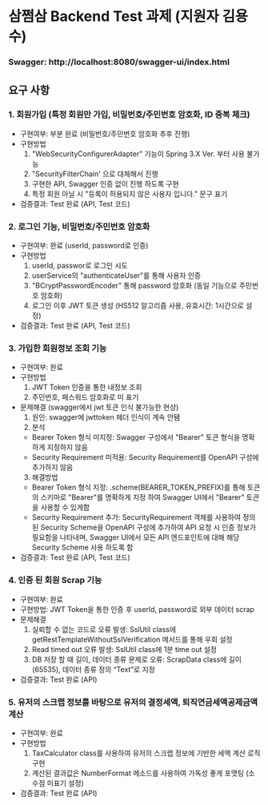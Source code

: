 # 삼쩜삼 Backend Test 과제 (지원자 김용수)

### Swagger: http://localhost:8080/swagger-ui/index.html

## 요구 사항
### 1. 회원가입 (특정 회원만 가입, 비밀번호/주민번호 암호화, ID 중복 체크)
- 구현여부: 부분 완료 (비밀번호/주민번호 암호화 추후 진행)
- 구현방법
  1) "WebSecurityConfigurerAdapter" 기능이 Spring 3.X Ver. 부터 사용 불가능
  2) "SecurityFilterChain' 으로 대체해서 진행
  3) 구현한 API, Swagger 인증 없이 진행 하도록 구현
  4) 특정 회원 아닐 시 "등록이 허용되지 않은 사용자 입니다." 문구 표기
- 검증결과: Test 완료 (API, Test 코드)

### 2. 로그인 기능, 비밀번호/주민번호 암호화
- 구현여부: 완료 (userId, password로 인증)
- 구현방법
  1) userId, passwor로 로그인 시도
  2) userService의 "authenticateUser"를 통해 사용자 인증
  3) "BCryptPasswordEncoder" 통해 password 암호화 (동일 기능으로 주민번호 암호화)
  4) 로그인 이후 JWT 토큰 생성 (HS512 알고리즘 사용, 유효시간: 1시간으로 설정)
- 검증결과: Test 완료 (API, Test 코드)

### 3. 가입한 회원정보 조회 기능
- 구현여부: 완료
- 구현방법
  1) JWT Token 인증을 통한 내정보 조회
  2) 주민번호, 패스워드 암호화로 미 표기
- 문제해결 (swagger에서 jwt 토큰 인식 불가능한 현상)  
  1) 원인: swagger에 jwttoken 헤더 인식이 계속 안됌
  2) 분석
    - Bearer Token 형식 미지정: Swagger 구성에서 "Bearer" 토큰 형식을 명확하게 지정하지 않음
    - Security Requirement 미적용: Security Requirement를 OpenAPI 구성에 추가하지 않음
  3) 해결방법
    - Bearer Token 형식 지정: .scheme(BEARER_TOKEN_PREFIX)를 통해 토큰의 스키마로 "Bearer"를 명확하게 지정 하여 Swagger UI에서 "Bearer" 토큰을 사용할 수 있게함
    - Security Requirement 추가: SecurityRequirement 객체를 사용하여 정의된 Security Scheme을 OpenAPI 구성에 추가하여 API 요청 시 인증 정보가 필요함을 나타내며, Swagger UI에서 모든 API 엔드포인트에 대해 해당 Security Scheme 사용 하도록 함
- 검증결과: Test 완료 (API, Test 코드)

### 4. 인증 된 회원 Scrap 기능
- 구현여부: 완료
- 구현방법: JWT Token을 통한 인증 후 userId, password로 외부 데이터 scrap
- 문제해결
  1) 실뢰할 수 없는 코드로 오류 발생: SslUtil class에 getRestTemplateWithoutSslVerification 메서드를 통해 우회 설정
  2) Read timed out 오류 발생: SslUtil class에 1분 time out 설정
  3) DB 저장 할 때 길이, 데이터 종류  문제로 오류: ScrapData class에 길이(65535), 데이터 종류 정의 “Text”로 지정
- 검증결과: Test 완료 (API)

### 5. 유저의 스크랩 정보를 바탕으로 유저의 결정세액, 퇴직연금세액공제금액 계산
- 구현여부: 완료
- 구현방법
  1) TaxCalculator class를 사용하여 유저의 스크랩 정보에 기반한 세액 계산 로직 구현
  2) 계산된 결과값은 NumberFormat 메소드를 사용하여 가독성 좋게 포맷팅 (소수점 미표기 설정)
- 검증결과: Test 완료 (API)
